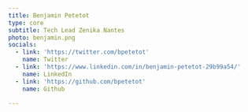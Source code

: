 ```yaml
---
title: Benjamin Petetot
type: core
subtitle: Tech Lead Zenika Nantes
photo: benjamin.png
socials:
  - link: 'https://twitter.com/bpetetot'
    name: Twitter
  - link: 'https://www.linkedin.com/in/benjamin-petetot-29b99a54/'
    name: LinkedIn
  - link: 'https://github.com/bpetetot'
    name: Github

---
```


